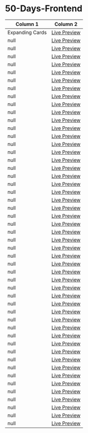 # 50-Days-Frontend



| Column 1 | Column 2         |
|----------|-----------------|
| Expanding Cards    | [Live Preview](#https://htmlpreview.github.io/?https://github.com/BRKNWAVE/50-Days-Frontend/blob/main/Day%201%20-%20Expanding%20Cards/index.html) |
| null     | [Live Preview](#) |
| null     | [Live Preview](#) |
| null     | [Live Preview](#) |
| null     | [Live Preview](#) |
| null     | [Live Preview](#) |
| null     | [Live Preview](#) |
| null     | [Live Preview](#) |
| null     | [Live Preview](#) |
| null     | [Live Preview](#) |
| null     | [Live Preview](#) |
| null     | [Live Preview](#) |
| null     | [Live Preview](#) |
| null     | [Live Preview](#) |
| null     | [Live Preview](#) |
| null     | [Live Preview](#) |
| null     | [Live Preview](#) |
| null     | [Live Preview](#) |
| null     | [Live Preview](#) |
| null     | [Live Preview](#) |
| null     | [Live Preview](#) |
| null     | [Live Preview](#) |
| null     | [Live Preview](#) |
| null     | [Live Preview](#) |
| null     | [Live Preview](#) |
| null     | [Live Preview](#) |
| null     | [Live Preview](#) |
| null     | [Live Preview](#) |
| null     | [Live Preview](#) |
| null     | [Live Preview](#) |
| null     | [Live Preview](#) |
| null     | [Live Preview](#) |
| null     | [Live Preview](#) |
| null     | [Live Preview](#) |
| null     | [Live Preview](#) |
| null     | [Live Preview](#) |
| null     | [Live Preview](#) |
| null     | [Live Preview](#) |
| null     | [Live Preview](#) |
| null     | [Live Preview](#) |
| null     | [Live Preview](#) |
| null     | [Live Preview](#) |
| null     | [Live Preview](#) |
| null     | [Live Preview](#) |
| null     | [Live Preview](#) |
| null     | [Live Preview](#) |
| null     | [Live Preview](#) |
| null     | [Live Preview](#) |
| null     | [Live Preview](#) |
| null     | [Live Preview](#) |
